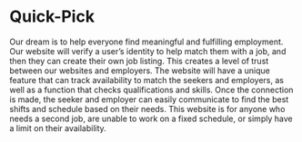 # Quick-Pick
<p> Our dream is to help everyone find meaningful and fulfilling employment. Our website will verify a user’s identity to help match them with a job, and then they can create their own job listing. This creates a level of trust between our websites and employers. The website will have a unique feature that can track availability to match the seekers and employers, as well as a function that checks qualifications and skills. Once the connection is made, the seeker and employer can easily communicate to find the best shifts and schedule based on their needs. This website is for anyone who needs a second job, are unable to work on a fixed schedule, or simply have a limit on their availability.</p>

